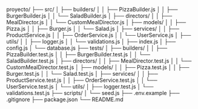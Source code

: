 proyecto/
├── src/
│   ├── builders/
│   │   ├── PizzaBuilder.js
│   │   ├── BurgerBuilder.js
│   │   └── SaladBuilder.js
│   ├── directors/
│   │   ├── MealDirector.js
│   │   └── CustomMealDirector.js
│   ├── models/
│   │   ├── Pizza.js
│   │   ├── Burger.js
│   │   └── Salad.js
│   ├── services/
│   │   ├── ProductService.js
│   │   ├── OrderService.js
│   │   └── UserService.js
│   ├── utils/
│   │   ├── logger.js
│   │   └── validations.js
│   ├── index.js
│   ├── config.js
│   └── database.js
├── tests/
│   ├── builders/
│   │   ├── PizzaBuilder.test.js
│   │   ├── BurgerBuilder.test.js
│   │   └── SaladBuilder.test.js
│   ├── directors/
│   │   ├── MealDirector.test.js
│   │   └── CustomMealDirector.test.js
│   ├── models/
│   │   ├── Pizza.test.js
│   │   ├── Burger.test.js
│   │   └── Salad.test.js
│   ├── services/
│   │   ├── ProductService.test.js
│   │   ├── OrderService.test.js
│   │   └── UserService.test.js
│   └── utils/
│       ├── logger.test.js
│       └── validations.test.js
├── scripts/
│   └── seed.js
├── .env.example
├── .gitignore
├── package.json
└── README.md
